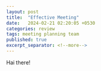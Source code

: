 ```yaml
---
layout: post
title:  "Effective Meeting"
date:   2024-02-21 02:20:05 +0530
categories: review
tags: meeting planning team
published: true
excerpt_separator: <!--more-->
---
```

Hai there!